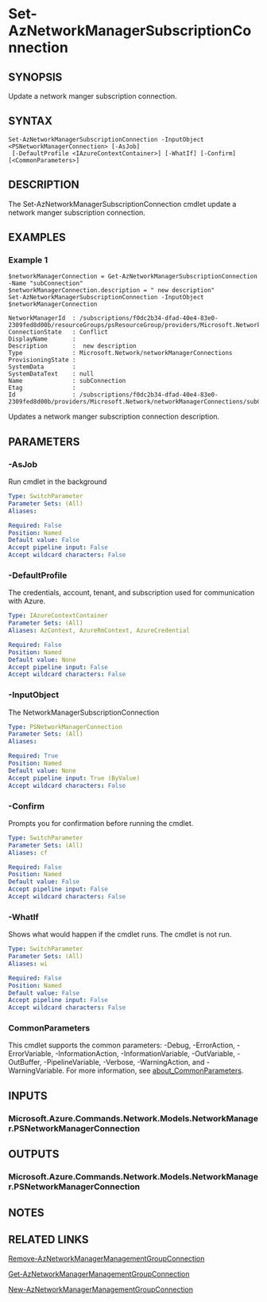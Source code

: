 ﻿---
external help file: Microsoft.Azure.PowerShell.Cmdlets.Network.dll-Help.xml
Module Name: Az.Network
online version: https://learn.microsoft.com/powershell/module/az.network/set-aznetworkmanagersubscriptionconnection
schema: 2.0.0
---

# Set-AzNetworkManagerSubscriptionConnection

## SYNOPSIS
Update a network manger subscription connection.

## SYNTAX

```
Set-AzNetworkManagerSubscriptionConnection -InputObject <PSNetworkManagerConnection> [-AsJob]
 [-DefaultProfile <IAzureContextContainer>] [-WhatIf] [-Confirm] [<CommonParameters>]
```

## DESCRIPTION
The Set-AzNetworkManagerSubscriptionConnection cmdlet update a network manger subscription connection.

## EXAMPLES

### Example 1
```
$networkManagerConnection = Get-AzNetworkManagerSubscriptionConnection -Name "subConnection"
$networkManagerConnection.description = " new description"
Set-AzNetworkManagerSubscriptionConnection -InputObject $networkManagerConnection

NetworkManagerId  : /subscriptions/f0dc2b34-dfad-40e4-83e0-2309fed8d00b/resourceGroups/psResourceGroup/providers/Microsoft.Network/networkManagers/psNetworkManager
ConnectionState   : Conflict
DisplayName       :
Description       :  new description
Type              : Microsoft.Network/networkManagerConnections
ProvisioningState :
SystemData        :
SystemDataText    : null
Name              : subConnection
Etag              :
Id                : /subscriptions/f0dc2b34-dfad-40e4-83e0-2309fed8d00b/providers/Microsoft.Network/networkManagerConnections/subConnection
```

Updates a network manger subscription connection description.

## PARAMETERS

### -AsJob
Run cmdlet in the background

```yaml
Type: SwitchParameter
Parameter Sets: (All)
Aliases:

Required: False
Position: Named
Default value: False
Accept pipeline input: False
Accept wildcard characters: False
```

### -DefaultProfile
The credentials, account, tenant, and subscription used for communication with Azure.

```yaml
Type: IAzureContextContainer
Parameter Sets: (All)
Aliases: AzContext, AzureRmContext, AzureCredential

Required: False
Position: Named
Default value: None
Accept pipeline input: False
Accept wildcard characters: False
```

### -InputObject
The NetworkManagerSubscriptionConnection

```yaml
Type: PSNetworkManagerConnection
Parameter Sets: (All)
Aliases:

Required: True
Position: Named
Default value: None
Accept pipeline input: True (ByValue)
Accept wildcard characters: False
```

### -Confirm
Prompts you for confirmation before running the cmdlet.

```yaml
Type: SwitchParameter
Parameter Sets: (All)
Aliases: cf

Required: False
Position: Named
Default value: False
Accept pipeline input: False
Accept wildcard characters: False
```

### -WhatIf
Shows what would happen if the cmdlet runs.
The cmdlet is not run.

```yaml
Type: SwitchParameter
Parameter Sets: (All)
Aliases: wi

Required: False
Position: Named
Default value: False
Accept pipeline input: False
Accept wildcard characters: False
```

### CommonParameters
This cmdlet supports the common parameters: -Debug, -ErrorAction, -ErrorVariable, -InformationAction, -InformationVariable, -OutVariable, -OutBuffer, -PipelineVariable, -Verbose, -WarningAction, and -WarningVariable. For more information, see [about_CommonParameters](http://go.microsoft.com/fwlink/?LinkID=113216).

## INPUTS

### Microsoft.Azure.Commands.Network.Models.NetworkManager.PSNetworkManagerConnection
## OUTPUTS

### Microsoft.Azure.Commands.Network.Models.NetworkManager.PSNetworkManagerConnection
## NOTES

## RELATED LINKS

[Remove-AzNetworkManagerManagementGroupConnection]()

[Get-AzNetworkManagerManagementGroupConnection]()

[New-AzNetworkManagerManagementGroupConnection]()

